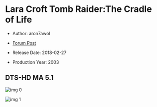 # Lara Croft Tomb Raider:The Cradle of Life

* Author: aron7awol

* [Forum Post](https://www.avsforum.com/threads/bass-eq-for-filtered-movies.2995212/post-56788206)

* Release Date: 2018-02-27
* Production Year: 2003

## DTS-HD MA 5.1

![img 0](https://fanart.tv/fanart/movies/1996/moviethumb/lara-croft-tomb-raider---the-cradle-of-life-517d4ecb4b6b9.jpg)

![img 1](https://i.imgur.com/HqCM4V0.png)

